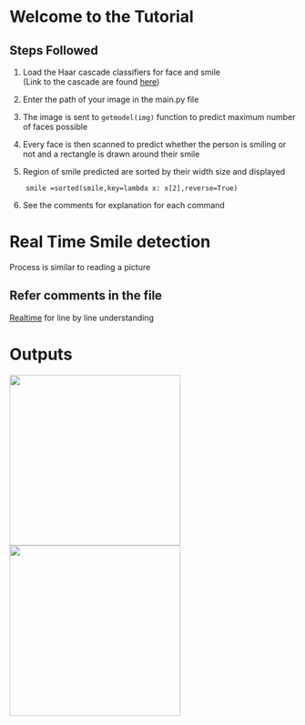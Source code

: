 # Welcome to the Tutorial

## Steps Followed

1) Load the Haar cascade classifiers for face and smile <br>
(Link to the cascade are found <a href='https://github.com/opencv/opencv/tree/master/data/haarcascades'>here</a>)

2) Enter the path of your image in the main.py file

3) The image is sent to 
``` getmodel(img) ``` function to predict maximum number of faces possible

4) Every face is then scanned to predict whether the person is smiling or not and a rectangle is drawn around their smile

5) Region of smile predicted are sorted by their width size and displayed

```
    smile =sorted(smile,key=lambda x: x[2],reverse=True)
```

6) See the comments for explanation for each command


# Real Time Smile detection 

<p> Process is similar to reading a picture</p>

## Refer comments in the file 
<a href='relatime_smile_detect.py'>Realtime</a> for line by line understanding

# Outputs

<img src='Images\Screenshots\real_o1.PNG' style="width:300px;height:300px;">
<span><img src='Images\Screenshots\real_o2.PNG' style="width:300px;height:300px;">

